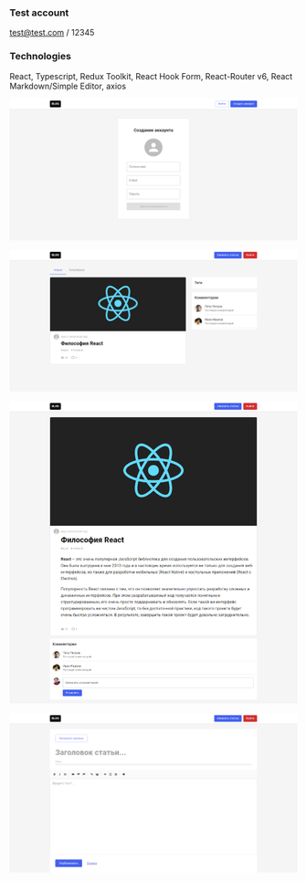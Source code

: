 ### Test account

test@test.com / 12345

### Technologies

React, Typescript, Redux Toolkit, React Hook Form, React-Router v6, React Markdown/Simple Editor, axios

![first](/public/readme/sign-up.png)

![second](/public/readme/main.png)

![third](/public/readme/post.png)

![fourth](/public/readme/add-post.png)
